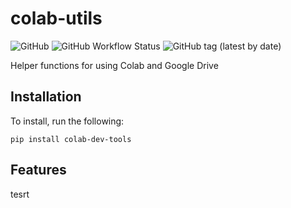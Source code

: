 # colab-utils
![GitHub](https://img.shields.io/github/license/namiyousef/colab-utils)
![GitHub Workflow Status](https://img.shields.io/github/workflow/status/namiyousef/colab-utils/Upload%20Python%20Package)
![GitHub tag (latest by date)](https://img.shields.io/github/v/tag/namiyousef/colab-utils)

Helper functions for using Colab and Google Drive

## Installation

To install, run the following:
```
pip install colab-dev-tools
```

## Features

tesrt
